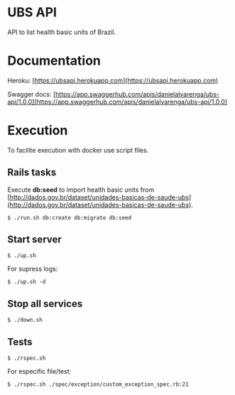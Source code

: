# UBS API
API to list health basic units of Brazil.


# Documentation
Heroku: [https://ubsapi.herokuapp.com](https://ubsapi.herokuapp.com)

Swagger docs: [https://app.swaggerhub.com/apis/danielalvarenga/ubs-api/1.0.0](https://app.swaggerhub.com/apis/danielalvarenga/ubs-api/1.0.0)

# Execution
To facilite execution with docker use script files.

## Rails tasks
Execute **db:seed** to import health basic units from [http://dados.gov.br/dataset/unidades-basicas-de-saude-ubs](http://dados.gov.br/dataset/unidades-basicas-de-saude-ubs).

    $ ./run.sh db:create db:migrate db:seed

## Start server

    $ ./up.sh
For supress logs:

    $ ./up.sh -d

## Stop all services

    $ ./down.sh

## Tests

    $ ./rspec.sh
For especific file/test:

    $ ./rspec.sh ./spec/exception/custom_exception_spec.rb:21
